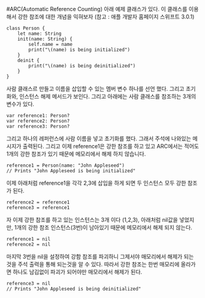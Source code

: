 #ARC(Automatic Reference Counting)
아래 예제 클래스가 있다. 이 클래스를 이용해서 강한 참조에 대한 개념을 익혀보자 (참고 :  애플 개발자 홈페이지 스위프트 3.0.1)

```Swfit
class Person {
    let name: String
    init(name: String) {
        self.name = name
        print("\(name) is being initialized")
    }
    deinit {
        print("\(name) is being deinitialized")
    }
}
```

사람 클래스르 만들고 이름을 삽입할 수 있는 멤버 변수 하나를 선언 했다. 그리고 초기화와, 인스턴스 해제 메서드가 보인다. 그리고 아래에는 사람 클래스를 참조하는 3개의 변수가 있다.

```Swfit
var reference1: Person?
var reference2: Person?
var reference3: Person?
```

그리고 하나의 레퍼런스에 사람 이름을 넣고 초기화를 했다. 그래서 주석에 나와있는 메시지가 출력된다. 그리고 이제 reference1은 강한 참조를 하고 있고 ARC에서는 적어도 1개의 강한 참조가 있기 때문에 메모리에서 해제 하지 않습니다.

```Swfit
reference1 = Person(name: "John Appleseed")
// Prints "John Appleseed is being initialized"
```

이제 아래처럼 reference1을 각각 2,3에 삽입을 하게 되면 두 인스턴스 모두 강한 참조가 된다.
```Swfit
reference2 = reference1
reference3 = reference1
```

자 이제 강한 참조를 하고 있는 인스턴스는 3개 이다 (1,2,3), 아래처럼 nil값을 넣었지만, 1개의 강한 참조 인스턴스(3번)이 남아있기 때문에 메모리에서 해제 되지 않는다.

```Swfit
reference1 = nil
reference2 = nil
```

마지막 3번을 nil을 설정하여 강함 참조를 파괴하니 그제서야 매모리에서 해제가 되는 것을 주석 출력을 통해 되는것을 알 수 있다. 따라서 강한 참조는 한번 매모리에 올라가면 하나도 남김없이 파괴가 되어야만 매모리에서 해제가 된다.

```Swfit
reference3 = nil
// Prints "John Appleseed is being deinitialized"
```





